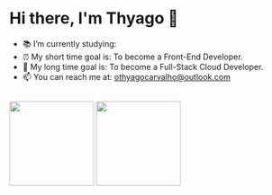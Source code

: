 # Hi there, I'm Thyago 👋 



- 📚 I’m currently studying: <img height=15em src="https://cdn.jsdelivr.net/gh/devicons/devicon/icons/html5/html5-original.svg" /> <img height=15em src="https://cdn.jsdelivr.net/gh/devicons/devicon/icons/css3/css3-original.svg" /> <img height=15em src="https://cdn.jsdelivr.net/gh/devicons/devicon/icons/javascript/javascript-plain.svg" />
- ⏰ My short time goal is: To become a Front-End Developer.
- 📆 My long time goal is: To become a Full-Stack Cloud Developer. 
- 📫 You can reach me at: <a src="mailto:othyagocarvalho@outlook.com">othyagocarvalho@outlook.com</a>


##

<div> 
<img height=150rem src="https://github-readme-stats.vercel.app/api?username=OThyagoCarvalho&count_private=true&theme=merko&show_icons=true">
<img height=150rem src="https://github-readme-stats.vercel.app/api/top-langs/?username=OThyagoCarvalho&layout=compact&theme=merko">
</div>
